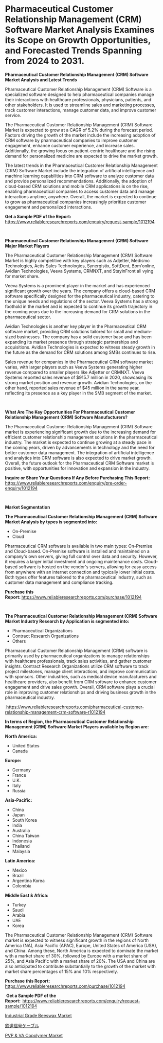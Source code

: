 <p><h1>Pharmaceutical Customer Relationship Management (CRM) Software Market Analysis Examines its Scope on Growth Opportunities, and Forecasted Trends Spanning from 2024 to 2031.</h1></p><p><strong>Pharmaceutical Customer Relationship Management (CRM) Software Market Analysis and Latest Trends</strong></p>
<p><p>Pharmaceutical Customer Relationship Management (CRM) Software is a specialized software designed to help pharmaceutical companies manage their interactions with healthcare professionals, physicians, patients, and other stakeholders. It is used to streamline sales and marketing processes, track customer interactions, manage customer data, and improve customer service.</p><p>The Pharmaceutical Customer Relationship Management (CRM) Software Market is expected to grow at a CAGR of 5.2% during the forecast period. Factors driving the growth of the market include the increasing adoption of CRM software by pharmaceutical companies to improve customer engagement, enhance customer experience, and increase sales. Additionally, the growing focus on patient-centric healthcare and the rising demand for personalized medicine are expected to drive the market growth.</p><p>The latest trends in the Pharmaceutical Customer Relationship Management (CRM) Software Market include the integration of artificial intelligence and machine learning capabilities into CRM software to analyze customer data and provide personalized recommendations. Additionally, the adoption of cloud-based CRM solutions and mobile CRM applications is on the rise, enabling pharmaceutical companies to access customer data and manage interactions anytime, anywhere. Overall, the market is expected to continue to grow as pharmaceutical companies increasingly prioritize customer engagement and personalized interactions.</p></p>
<p><strong>Get a Sample PDF of the Report:&nbsp;</strong> <a href="https://www.reliableresearchreports.com/enquiry/request-sample/1012194">https://www.reliableresearchreports.com/enquiry/request-sample/1012194</a></p>
<p>&nbsp;</p>
<p><strong>Pharmaceutical Customer Relationship Management (CRM) Software Major Market Players</strong></p>
<p><p>The Pharmaceutical Customer Relationship Management (CRM) Software Market is highly competitive with key players such as Adjetter, Medismo Technologies, Actis Sales Technologies, Synergistix, SoftDent, Bpm'online, Avidian Technologies, Veeva Systems, CRMNXT, and StayinFront all vying for market share. </p><p>Veeva Systems is a prominent player in the market and has experienced significant growth over the years. The company offers a cloud-based CRM software specifically designed for the pharmaceutical industry, catering to the unique needs and regulations of the sector. Veeva Systems has a strong foothold in the market and is expected to continue its growth trajectory in the coming years due to the increasing demand for CRM solutions in the pharmaceutical sector.</p><p>Avidian Technologies is another key player in the Pharmaceutical CRM software market, providing CRM solutions tailored for small and medium-sized businesses. The company has a solid customer base and has been expanding its market presence through strategic partnerships and acquisitions. Avidian Technologies is expected to witness steady growth in the future as the demand for CRM solutions among SMBs continues to rise.</p><p>Sales revenue for companies in the Pharmaceutical CRM software market varies, with larger players such as Veeva Systems generating higher revenue compared to smaller players like Adjetter or CRMNXT. Veeva Systems reported sales revenue of $915.7 million in 2020, showcasing its strong market position and revenue growth. Avidian Technologies, on the other hand, reported sales revenue of $45 million in the same year, reflecting its presence as a key player in the SMB segment of the market.</p></p>
<p>&nbsp;</p>
<p><strong>What Are The Key Opportunities For Pharmaceutical Customer Relationship Management (CRM) Software Manufacturers?</strong></p>
<p><p>The Pharmaceutical Customer Relationship Management (CRM) Software market is experiencing significant growth due to the increasing demand for efficient customer relationship management solutions in the pharmaceutical industry. The market is expected to continue growing at a steady pace in the coming years, driven by advancements in technology and the need for better customer data management. The integration of artificial intelligence and analytics into CRM software is also expected to drive market growth. Overall, the future outlook for the Pharmaceutical CRM Software market is positive, with opportunities for innovation and expansion in the industry.</p></p>
<p><strong>Inquire or Share Your Questions If Any Before Purchasing This Report:</strong> <a href="https://www.reliableresearchreports.com/enquiry/pre-order-enquiry/1012194">https://www.reliableresearchreports.com/enquiry/pre-order-enquiry/1012194</a></p>
<p>&nbsp;</p>
<p><strong>Market Segmentation</strong></p>
<p><strong>The Pharmaceutical Customer Relationship Management (CRM) Software Market Analysis by types is segmented into:</strong></p>
<p><ul><li>On-Premise</li><li>Cloud</li></ul></p>
<p><p>Pharmaceutical CRM software is available in two main types: On-Premise and Cloud-based. On-Premise software is installed and maintained on a company's own servers, giving full control over data and security. However, it requires a larger initial investment and ongoing maintenance costs. Cloud-based software is hosted on the vendor's servers, allowing for easy access from anywhere with an internet connection and typically lower initial costs. Both types offer features tailored to the pharmaceutical industry, such as customer data management and compliance tracking.</p></p>
<p><strong>Purchase this Report:&nbsp;</strong><a href="https://www.reliableresearchreports.com/purchase/1012194">https://www.reliableresearchreports.com/purchase/1012194</a></p>
<p>&nbsp;</p>
<p><strong>The Pharmaceutical Customer Relationship Management (CRM) Software Market Industry Research by Application is segmented into:</strong></p>
<p><ul><li>Pharmaceutical Organizations</li><li>Contract Research Organizations</li><li>Others</li></ul></p>
<p><p>Pharmaceutical Customer Relationship Management (CRM) software is primarily used by pharmaceutical organizations to manage relationships with healthcare professionals, track sales activities, and gather customer insights. Contract Research Organizations utilize CRM software to track project milestones, manage client interactions, and improve communication with sponsors. Other industries, such as medical device manufacturers and healthcare providers, also benefit from CRM software to enhance customer engagement and drive sales growth. Overall, CRM software plays a crucial role in improving customer relationships and driving business growth in the pharmaceutical industry.</p></p>
<p><a href="https://www.reliableresearchreports.com/pharmaceutical-customer-relationship-management-crm-software-r1012194">&nbsp;https://www.reliableresearchreports.com/pharmaceutical-customer-relationship-management-crm-software-r1012194</a></p>
<p><strong>In terms of Region, the Pharmaceutical Customer Relationship Management (CRM) Software Market Players available by Region are:</strong></p>
<p>
    <p> <strong> North America: </strong>
        <ul>
            <li>United States</li>
            <li>Canada</li>
        </ul>
        </p> 
    <p> <strong> Europe: </strong>
        <ul>
            <li>Germany</li>
            <li>France</li>
            <li>U.K.</li>
            <li>Italy</li>
            <li>Russia</li>
        </ul>
        </p> 
    <p> <strong> Asia-Pacific: </strong>
        <ul>
            <li>China</li>
            <li>Japan</li>
            <li>South Korea</li>
            <li>India</li>
            <li>Australia</li>
            <li>China Taiwan</li>
            <li>Indonesia</li>
            <li>Thailand</li>
            <li>Malaysia</li>
        </ul>
        </p> 
    <p> <strong> Latin America: </strong>
        <ul>
            <li>Mexico</li>
            <li>Brazil</li>
            <li>Argentina Korea</li>
            <li>Colombia</li>
        </ul>
        </p> 
    <p> <strong> Middle East & Africa: </strong>
        <ul>
            <li>Turkey</li>
            <li>Saudi</li>
            <li>Arabia</li>
            <li>UAE</li>
            <li>Korea</li>
        </ul>
    </p>
    </p>
<p><p>The Pharmaceutical Customer Relationship Management (CRM) Software market is expected to witness significant growth in the regions of North America (NA), Asia Pacific (APAC), Europe, United States of America (USA), and China. Among these, North America is expected to dominate the market with a market share of 30%, followed by Europe with a market share of 25%, and Asia Pacific with a market share of 20%. The USA and China are also anticipated to contribute substantially to the growth of the market with market share percentages of 15% and 10% respectively.</p></p>
<p><strong>Purchase this Report: </strong><a href="https://www.reliableresearchreports.com/purchase/1012194">https://www.reliableresearchreports.com/purchase/1012194</a></p>
<p>&nbsp;<strong>Get a Sample PDF of the Report:&nbsp;&nbsp;</strong><a href="https://www.reliableresearchreports.com/enquiry/request-sample/1012194">https://www.reliableresearchreports.com/enquiry/request-sample/1012194</a></p>
<p><strong></strong></p>
<p><p><a href="https://www.linkedin.com/pulse/industrial-grade-beeswax-market-size-share-amp-trends-analysis-ecjof">Industrial Grade Beeswax Market</a></p><p><a href="https://github.com/charm854/Market-Research-Report-List-1/blob/main/628705762691.md">鉄道信号ケーブル</a></p><p><a href="https://www.linkedin.com/pulse/pvp-amp-va-copolymer-market-size-growth-outlook-from-0u3hf">PVP & VA Copolymer Market</a></p></p>